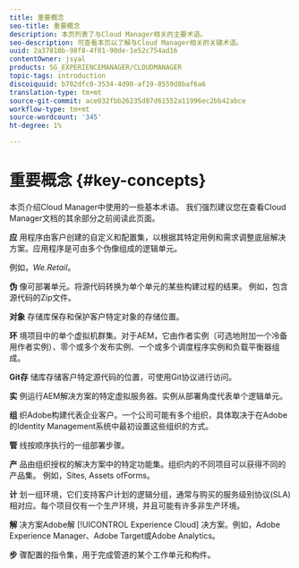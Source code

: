 ```yaml
---
title: 重要概念
seo-title: 重要概念
description: 本页列表了与Cloud Manager相关的主要术语。
seo-description: 可查看本页以了解与Cloud Manager相关的关键术语。
uuid: 2a37810b-98f8-4f01-90de-1e52c754ad16
contentOwner: jsyal
products: SG_EXPERIENCEMANAGER/CLOUDMANAGER
topic-tags: introduction
discoiquuid: b702dfc0-3534-4d90-af19-8559d8baf6a6
translation-type: tm+mt
source-git-commit: ace032fbb26235d87d61552a11996ec2bb42abce
workflow-type: tm+mt
source-wordcount: '345'
ht-degree: 1%

---
```



# 重要概念 {#key-concepts}

本页介绍Cloud Manager中使用的一些基本术语。 我们强烈建议您在查看Cloud Manager文档的其余部分之前阅读此页面。

**应** 用程序由客户创建的自定义和配置集，以根据其特定用例和需求调整底层解决方案。应用程序是可由多个伪像组成的逻辑单元。

例如，*We.Retail*。

**伪** 像可部署单元。将源代码转换为单个单元的某些构建过程的结果。 例如，包含源代码的Zip文件。

**对象** 存储库保存和保护客户特定对象的存储位置。

**环** 境项目中的单个虚拟机群集。对于AEM，它由作者实例（可选地附加一个冷备用作者实例）、零个或多个发布实例、一个或多个调度程序实例和负载平衡器组成。

**Git存** 储库存储客户特定源代码的位置，可使用Git协议进行访问。

**实** 例运行AEM解决方案的特定虚拟服务器。实例从部署角度代表单个逻辑单元。

**组** 织Adobe构建代表企业客户。一个公司可能有多个组织，具体取决于在Adobe的Identity Management系统中最初设置这些组织的方式。

**管** 线按顺序执行的一组部署步骤。

**产** 品由组织授权的解决方案中的特定功能集。组织内的不同项目可以获得不同的产品集。 例如，Sites, Assets ofForms。

**计** 划一组环境，它们支持客户计划的逻辑分组，通常与购买的服务级别协议(SLA)相对应。每个项目仅有一个生产环境，并且可能有许多非生产环境。

**解** 决方案Adobe解 [!UICONTROL Experience Cloud] 决方案。例如，Adobe Experience Manager、Adobe Target或Adobe Analytics。

**步** 骤配置的指令集，用于完成管道的某个工作单元和构件。
